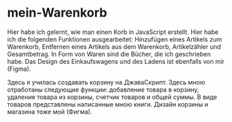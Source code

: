 # mein-Warenkorb

Hier habe ich gelernt, wie man einen Korb in JavaScript erstellt. Hier habe ich die folgenden Funktionen ausgearbeitet: Hinzufügen eines Artikels zum Warenkorb, Entfernen eines Artikels aus dem Warenkorb, Artikelzähler und Gesamtbetrag. In Form von Waren sind die Bücher, die ich geschrieben habe. Das Design des Einkaufswagens und des Ladens ist ebenfalls von mir (Figma).

Здесь я училась создавать корзину на ДжаваСкрипт. Здесь мною отработаны следующие функции: добавление товара в корзину, удаление товара из корзины, счетчик товаров и общей суммы. В виде товаров представлены написанные мною книги. Дизайн корзины и магазина тоже мой (Фигма).
